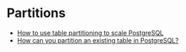 # Partitions

- [How to use table partitioning to scale PostgreSQL](https://www.enterprisedb.com/postgres-tutorials/how-use-table-partitioning-scale-postgresql)
- [How can you partition an existing table in PostgreSQL?](https://www.dragonflydb.io/faq/postgres-partitioning-existing-table)

